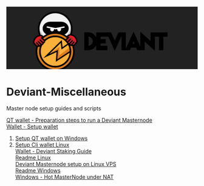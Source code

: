 ![logo](images/DEV-logo.png)
# Deviant-Miscellaneous
Master node setup guides and scripts

[QT wallet - Preparation steps to run a Deviant Masternode](/common/Preparation-steps-for-MN.md)<br />
[Wallet - Setup wallet](/common/Setup_wallet.md)<br />
1. [Setup QT wallet on Windows](/common/Setup_wallet.md#setup-qt-wallet-on-windows)<br />
2. [Setup Cli wallet Linux](/common/Setup_wallet.md#setup-cli-wallet-linux)<br />
[Wallet - Deviant Staking Guide](/common/Deviant_staking.md)<br />
[Readme Linux](/linux/README.md)<br />
[Deviant Masternode setup on Linux VPS](/linux/Masternode_setup.md)<br />
[Readme Windows](/windows/README.md)<br />
[Windows - Hot MasterNode under NAT](/windows/Hot-MasterNode-under-NAT.md)<br />
